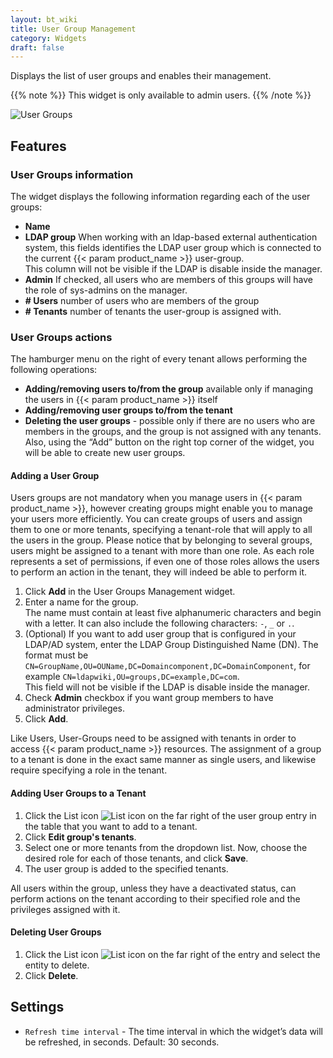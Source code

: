 ```yaml
---
layout: bt_wiki
title: User Group Management
category: Widgets
draft: false
---
```

Displays the list of user groups and enables their management.

{{% note %}}
This widget is only available to admin users.
{{% /note %}}

![User Groups]( /images/ui/widgets/usergroups-mgmt.png )

## Features

### User Groups information

The widget displays the following information regarding each of the user groups:

* **Name**
* **LDAP group** When working with an ldap-based external authentication system, this fields identifies the LDAP user group which is connected to the current {{< param product_name >}} user-group.   
   This column will not be visible if the LDAP is disable inside the manager.
* **Admin** If checked, all users who are members of this groups will have the role of sys-admins on the manager.
* **# Users** number of users who are members of the group
* **# Tenants** number of tenants the user-group is assigned with.


### User Groups actions

The hamburger menu on the right of every tenant allows performing the following operations:

* **Adding/removing users to/from the group** available only if managing the users in {{< param product_name >}} itself
* **Adding/removing user groups to/from the tenant**
* **Deleting the user groups** - possible only if there are no users who are members in the groups, and the group is not assigned with any tenants.
Also, using the “Add” button on the right top corner of the widget, you will be able to create new user groups.


#### Adding a User Group

Users groups are not mandatory when you manage users in {{< param product_name >}}, however creating groups might enable you to manage your users more efficiently. You can create groups of users and assign them to one or more tenants, specifying a tenant-role that will apply to all the users in the group.
Please notice that by belonging to several groups, users might be assigned to a tenant with more than one role. As each role represents a set of permissions, if even one of those roles allows the users to perform an action in the tenant, they will indeed be able to perform it.

1. Click **Add** in the User Groups Management widget.
2. Enter a name for the group.   
   The name must contain at least five alphanumeric characters and begin with a letter. It can also include the following characters: `-`, `_` or `.`.
3. (Optional) If you want to add user group that is configured in your LDAP/AD system, enter the LDAP Group Distinguished Name (DN). The format must be `CN=GroupName,OU=OUName,DC=Domaincomponent,DC=DomainComponent`, for example `CN=ldapwiki,OU=groups,DC=example,DC=com`.   
   This field will not be visible if the LDAP is disable inside the manager.
4. Check **Admin** checkbox if you want group members to have administrator privileges.
5. Click **Add**.

Like Users, User-Groups need to be assigned with tenants in order to access {{< param product_name >}} resources. The assignment of a group to a tenant is done in the exact same manner as single users, and likewise require specifying a role in the tenant.


#### Adding User Groups to a Tenant

1. Click the List icon ![List icon]( /images/ui/icons/list-icon.png ) on the far right of the user group entry in the table that you want to add to a tenant.
2. Click **Edit group's tenants**.
3. Select one or more tenants from the dropdown list. Now, choose the desired role for each of those tenants, and click **Save**.
4. The user group is added to the specified tenants.   

All users within the group, unless they have a deactivated status, can perform actions on the tenant according to their specified role and the privileges assigned with it.


#### Deleting User Groups

1. Click the List icon ![List icon]( /images/ui/icons/list-icon.png ) on the far right of the entry and select the entity to delete.
2. Click **Delete**.   


## Settings

* `Refresh time interval` - The time interval in which the widget’s data will be refreshed, in seconds. Default: 30 seconds.
